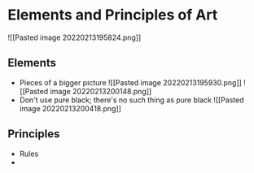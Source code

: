# Elements and Principles of Art
![[Pasted image 20220213195824.png]]
## Elements
- Pieces of a bigger picture
![[Pasted image 20220213195930.png]]
![[Pasted image 20220213200148.png]]
- Don't use pure black; there's no such thing as pure black
![[Pasted image 20220213200418.png]]

## Principles
- Rules
- 